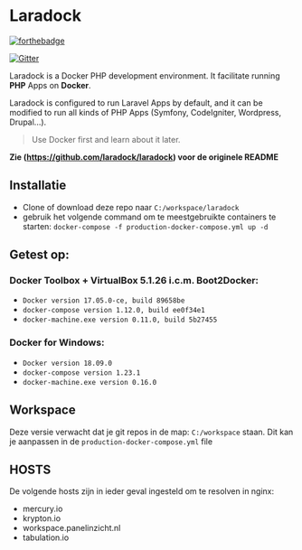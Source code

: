 # Laradock

[![forthebadge](http://forthebadge.com/images/badges/built-by-developers.svg)](http://zalt.me)

[![Gitter](https://badges.gitter.im/LaraDock/laradock.svg)](https://gitter.im/LaraDock/laradock?utm_source=badge&utm_medium=badge&utm_campaign=pr-badge)

Laradock is a Docker PHP development environment. It facilitate running **PHP** Apps on **Docker**. 

Laradock is configured to run Laravel Apps by default, and it can be modified to run all kinds of PHP Apps (Symfony, CodeIgniter, Wordpress, Drupal...).

>Use Docker first and learn about it later.

**Zie (https://github.com/laradock/laradock) voor de originele README**

## Installatie
* Clone of download deze repo naar `C:/workspace/laradock`
* gebruik het volgende command om te meestgebruikte containers te starten:
`docker-compose -f production-docker-compose.yml up -d`

## Getest op:
### Docker Toolbox + VirtualBox 5.1.26 i.c.m. Boot2Docker:
* `Docker version 17.05.0-ce, build 89658be`
* `docker-compose version 1.12.0, build ee0f34e1`
* `docker-machine.exe version 0.11.0, build 5b27455`

### Docker for Windows:
* `Docker version 18.09.0`
* `docker-compose version 1.23.1`
* `docker-machine.exe version 0.16.0`

## Workspace
Deze versie verwacht dat je git repos in de map: `C:/workspace` staan. Dit kan je aanpassen in de `production-docker-compose.yml` file

## HOSTS
De volgende hosts zijn in ieder geval ingesteld om te resolven in nginx:
* mercury.io
* krypton.io
* workspace.panelinzicht.nl
* tabulation.io
